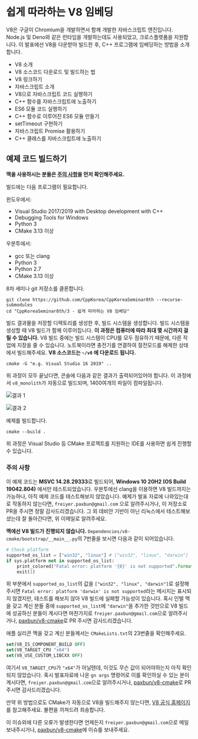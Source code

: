 # 쉽게 따라하는 V8 임베딩

V8은 구글이 Chromium을 개발하면서 함께 개발한 자바스크립트 엔진입니다. 
Node.js 및 Deno와 같은 런타임을 개발하는데도 사용되었고, 크로스플렛폼을 지원합니다. 
이 발표에선 V8을 다운받아 빌드한 후, C++ 프로그램에 임베딩하는 방법을 소개합니다. 

* V8 소개
* V8 소스코드 다운로드 및 빌드하는 법
* V8 링크하기
* 자바스크립트 소개
* V8으로 자바스크립트 코드 실행하기
* C++ 함수를 자바스크립트에 노출하기
* ES6 모듈 코드 실행하기
* C++ 함수로 이루어진 ES6 모듈 만들기
* setTimeout 구현하기
* 자바스크립트 Promise 활용하기
* C++ 클래스를 자바스크립트에 노출하기

## 예제 코드 빌드하기

**맥을 사용하시는 분들은 [주의 사항](#주의-사항)을 먼저 확인해주세요.**

빌드에는 다음 프로그램이 필요합니다.

윈도우에서:
* Visual Studio 2017/2019 with Desktop development with C++
* Debugging Tools for Windows
* Python 3
* CMake 3.13 이상

우분투에서:
* gcc 또는 clang
* Python 3
* Python 2.7
* CMake 3.13 이상

8차 세미나 git 저장소를 클론합니다.

```
git clone https://github.com/CppKorea/CppKoreaSeminar8th --recurse-submodules
cd "CppKoreaSeminar8th/3 - 쉽게 따라하는 V8 임베딩"
```

빌드 결과물을 저장할 디렉토리를 생성한 후, 빌드 시스템을 생성합니다. 빌드 시스템을 생성할 때 V8 빌드가 함께 이루어집니다. **이 과정은 컴퓨터에 따라 최대 몇 시간까지 걸릴 수 있습니다.** V8 빌드 중에는 빌드 시스템이 CPU를 모두 점유하기 때문에, 다른 작업에 지장을 줄 수 있습니다. 노트북이라면 충전기를 연결하여 절전모드를 해제한 상태에서 빌드해주세요. **V8 소스코드는 `~/v8` 에 다운로드 됩니다.**

```
cmake -G "e.g. Visual Studio 16 2019" ..
```

위 과정이 모두 끝났다면, 콘솔에 다음과 같은 결과가 출력되어있어야 합니다. 이 과정에서 `v8_monolith`가 자동으로 빌드되며, 1400여개의 파일이 컴파일됩니다.

![결과 1]("result1.png")

![결과 2]("result2.png")

예제를 빌드합니다.

```
cmake --build .
```

위 과정은 Visual Studio 등 CMake 프로젝트를 지원하는 IDE를 사용하면 쉽게 진행할 수 있습니다.

### 주의 사항

이 예제 코드는 **MSVC 14.28.29333**로 빌드되어, **Windows 10 20H2 (OS Build 19042.804)** 에서만 테스트되었습니다. 우분투에선 clang을 이용하면 V8 빌드까지는 가능하나, 아직 예제 코드를 테스트해보지 않았습니다. 예제가 발표 자료에 나와있는대로 작동하지 않는다면, `freiyer.paxbun@gmail.com` 으로 알려주시거나, 이 저장소로 PR을 주시면 정말 감사드리겠습니다. 그 외 데비안 기반이 아닌 리눅스에서 테스트해보셨는데 잘 돌아간다면, 위 이메일로 알려주세요.

**맥에선 V8 빌드가 진행되지 않습니다.** `Dependencies/v8-cmake/bootstrap/__main__.py`의 7번줄을 보시면 다음과 같이 되어있습니다.

```py
# Check platform
supported_os_list = ["win32", "linux"] # ["win32", "linux", "darwin"]
if sys.platform not in supported_os_list:
    print_colored("Fatal error: platform '{0}' is not supported".format(sys.platform))
    exit(1)
```

위 부분에서 `supported_os_list`의 값을 `["win32", "linux", "darwin"]`로 설정해주시면 `Fatal error: platform 'darwin' is not supported`라는 메시지는 표시되지 않겠지만, 테스트를 해보지 않아 V8 빌드에 실패할 가능성이 있습니다. 혹시 인텔 맥을 갖고 계신 분들 중에 `supported_os_list`에 `"darwin"`을 추가한 것만으로 V8 빌드에 성공하신 분들이 계시다면 마찬가지로 `freiyer.paxbun@gmail.com`으로 알려주시거나, [paxbun/v8-cmake](https://github.com/paxbun/v8-cmake)로 PR 주시면 감사드리겠습니다.

애플 실리콘 맥을 갖고 계신 분들께서는 `CMakeLists.txt`의 23번줄을 확인해주세요.

```cmake
set(V8_IS_COMPONENT_BUILD OFF)
set(V8_TARGET_CPU "x64")
set(V8_USE_CUSTOM_LIBCXX OFF)
```

여기서 `V8_TARGET_CPU`가 `"x64"`가 아닐텐데, 이것도 무슨 값이 되어야하는지 아직 확인되지 않았습니다. 혹시 발표자료에 나온 `gn args` 명령어로 이를 확인하실 수 있는 분이 계시다면, `freiyer.paxbun@gmail.com`으로 알려주시거나, [paxbun/v8-cmake](https://github.com/paxbun/v8-cmake)로 PR 주시면 감사드리겠습니다.

만약 위 방법으로도 CMake가 자동으로 V8을 빌드해주지 않는다면, [V8 공식 홈페이지](https://v8.dev)를 참고해주세요. 불편을 끼쳐드려 죄송합니다.

이 이슈외에 다른 오류가 발생한다면 언제든지 `freiyer.paxbun@gmail.com`으로 메일 보내주시거나, [paxbun/v8-cmake](https://github.com/paxbun/v8-cmake)에 이슈를 보내주세요.